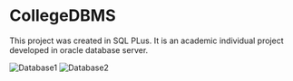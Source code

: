 # CollegeDBMS
This project was created in SQL PLus. It is an academic individual project developed in oracle database server.

![Database1](https://user-images.githubusercontent.com/43653409/127758194-08296b99-0fdc-47c4-984c-663644e154a1.png)
![Database2](https://user-images.githubusercontent.com/43653409/127758206-ff4257e3-c0a5-4c33-92df-e66b6d29dd45.png)
